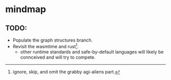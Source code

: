 # mindmap
## TODO:
- Populate the graph structures branch.
- Revisit the wasmtime and rust[^1].
  - other runtime standards and safe-by-default languages will likely be connceived and will try to compete.

[^1]: ignore, skip, and omit the grabby agi-aliens part.
